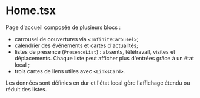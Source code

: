 # Home.tsx

Page d'accueil composée de plusieurs blocs :

- carrousel de couvertures via `<InfiniteCarousel>`;
- calendrier des événements et cartes d'actualités;
- listes de présence (`PresenceList`) : absents, télétravail, visites et déplacements. Chaque liste peut afficher plus d'entrées grâce à un état local ;
- trois cartes de liens utiles avec `<LinksCard>`.

Les données sont définies en dur et l'état local gère l'affichage étendu ou réduit des listes.
